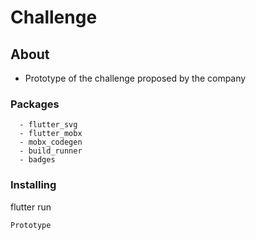 # Challenge

## About

- Prototype of the challenge proposed by the company

### Packages

```
  - flutter_svg
  - flutter_mobx
  - mobx_codegen
  - build_runner
  - badges
```

### Installing

flutter run

```
Prototype
```

